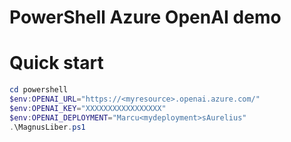 # PowerShell Azure OpenAI demo

# Quick start
```PowerShell
cd powershell
$env:OPENAI_URL="https://<myresource>.openai.azure.com/"
$env:OPENAI_KEY="XXXXXXXXXXXXXXXXX"
$env:OPENAI_DEPLOYMENT="Marcu<mydeployment>sAurelius"
.\MagnusLiber.ps1
```